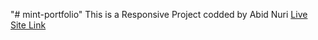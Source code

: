 "# mint-portfolio" 
This is a Responsive Project codded by Abid Nuri [Live Site Link](https://abidnuri.github.io/mint-portfolio/)

